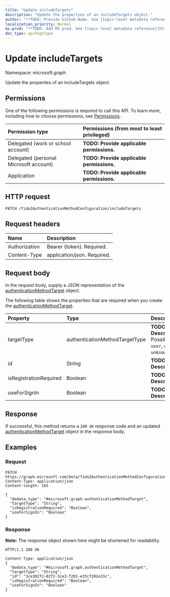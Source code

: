 ```yaml
---
title: "Update includeTargets"
description: "Update the properties of an includeTargets object."
author: "**TODO: Provide Github Name. See [topic-level metadata reference](https://msgo.azurewebsites.net/add/document/guidelines/metadata.html#topic-level-metadata)**"
localization_priority: Normal
ms.prod: "**TODO: Add MS prod. See [topic-level metadata reference](https://msgo.azurewebsites.net/add/document/guidelines/metadata.html#topic-level-metadata)**"
doc_type: apiPageType
---
```


# Update includeTargets
Namespace: microsoft.graph

Update the properties of an includeTargets object.

## Permissions
One of the following permissions is required to call this API. To learn more, including how to choose permissions, see [Permissions](/graph/permissions-reference).

|Permission type|Permissions (from most to least privileged)|
|:---|:---|
|Delegated (work or school account)|**TODO: Provide applicable permissions.**|
|Delegated (personal Microsoft account)|**TODO: Provide applicable permissions.**|
|Application|**TODO: Provide applicable permissions.**|

## HTTP request

<!-- {
  "blockType": "ignored"
}
-->
``` http
PATCH /fido2AuthenticationMethodConfiguration/includeTargets
```

## Request headers
|Name|Description|
|:---|:---|
|Authorization|Bearer {token}. Required.|
|Content-Type|application/json. Required.|

## Request body
In the request body, supply a JSON representation of the [authenticationMethodTarget](../resources/authenticationmethodtarget.md) object.

The following table shows the properties that are required when you create the [authenticationMethodTarget](../resources/authenticationmethodtarget.md).

|Property|Type|Description|
|:---|:---|:---|
|targetType|authenticationMethodTargetType|**TODO: Add Description**. Possible values are: `user`, `group`, `unknownFutureValue`.|
|id|String|**TODO: Add Description**|
|isRegistrationRequired|Boolean|**TODO: Add Description**|
|useForSignIn|Boolean|**TODO: Add Description**|



## Response

If successful, this method returns a `200 OK` response code and an updated [authenticationMethodTarget](../resources/authenticationmethodtarget.md) object in the response body.

## Examples

### Request
<!-- {
  "blockType": "request",
  "name": "update_includetargets"
}
-->
``` http
PATCH https://graph.microsoft.com/beta/fido2AuthenticationMethodConfiguration/includeTargets
Content-Type: application/json
Content-length: 165

{
  "@odata.type": "#microsoft.graph.authenticationMethodTarget",
  "targetType": "String",
  "isRegistrationRequired": "Boolean",
  "useForSignIn": "Boolean"
}
```


### Response
**Note:** The response object shown here might be shortened for readability.
<!-- {
  "blockType": "response",
  "truncated": true
}
-->
``` http
HTTP/1.1 200 OK

Content-Type: application/json
{
  "@odata.type": "#microsoft.graph.authenticationMethodTarget",
  "targetType": "String",
  "id": "3ce302f2-02f2-3ce3-f202-e33cf202e33c",
  "isRegistrationRequired": "Boolean",
  "useForSignIn": "Boolean"
}
```

